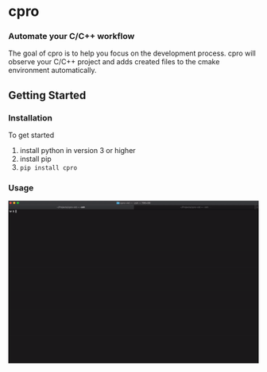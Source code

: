 # cpro
### Automate your C/C++ workflow
The goal of cpro is to help you
 focus on the development process. 
 cpro will observe your C/C++ project and adds created files to the cmake environment automatically.



## Getting Started
### Installation
To get started
1. install python in version 3 or higher
2. install pip
3. `pip install cpro`

### Usage
![Description](https://raw.githubusercontent.com/pmqtt/cpro/master/Images/result.gif)

